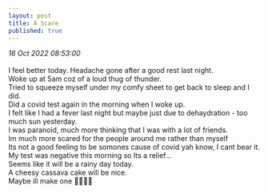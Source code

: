 ```yaml
---
layout: post
title: A Scare
published: true
---
```

_16 Oct 2022 08:53:00_
<br>
<br>
I feel better today. Headache gone after a good rest last night.
<br>
Woke up at 5am coz of a loud thug of thunder.
<br>
Tried to squeeze myself under my comfy sheet to get back to sleep and I did.
<br>
Did a covid test again in the morning when I woke up.
<br>
I felt like I had a fever last night but maybe just due to dehaydration - too much sun yesterday.
<br>
I was paranoid, much more thinking that I was with a lot of friends.
<br>
Im much more scared for the people around me rather than myself
<br>
Its not a good feeling to be somones cause of covid yah know, I cant bear it.
<br>
My test was negative this morning so Its a  relief...
<br>
Seems like it will be a rainy day today.
<br>
A cheesy cassava cake will be nice.
<br>
Maybe ill make one 💁🏼‍♀️🍮

